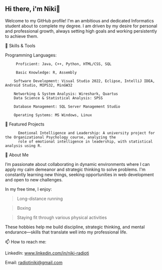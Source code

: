 ## Hi there, i'm Niki👋

Welcome to my GitHub profile! I'm an ambitious and dedicated Informatics student about to complete my degree. I am driven by my desire for personal and professional growth, always setting high goals and working persistently to achieve them.

🔧 Skills & Tools

Programming Languages:

         Proficient: Java, C++, Python, HTML/CSS, SQL
        
         Basic Knowledge: R, Assembly

        Software Development: Visual Studio 2022, Eclipse, IntelliJ IDEA, Android Studio, MIPS32, MinGW32
        
        Networking & System Analysis: Wireshark, Quartus
        Data Science & Statistical Analysis: SPSS
        
        Database Management: SQL Server Management Studio
        
        Operating Systems: MS Windows, Linux

🌟 Featured Projects

          Emotional Intelligence and Leadership: A university project for the Organizational Psychology course, analyzing the
          role of emotional intelligence in leadership, with statistical analysis using R.

🎯 About Me

 I’m passionate about collaborating in dynamic environments where I can apply my calm demeanor and strategic thinking
 to solve problems. I'm constantly learning new things, seeking opportunities in web development and open to new challenges.

In my free time, I enjoy:

> Long-distance running

> Boxing

> Staying fit through various physical activities

These hobbies help me build discipline, strategic thinking, and mental endurance—skills that translate well into my professional life.

📫 How to reach me:

LinkedIn: www.linkedin.com/in/niki-radioti

Email: radiotiniki@gmail.com
